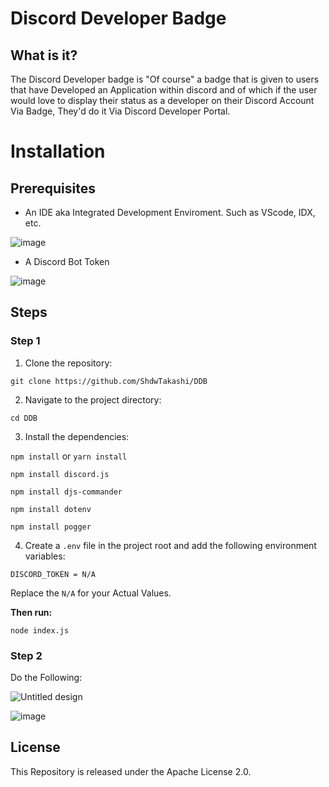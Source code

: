 # Discord Developer Badge
## What is it?
The Discord Developer badge is "Of course" a badge that is given to users that have Developed an Application within discord and of which if the user would love to display their status as a developer on their Discord Account Via Badge, They'd do it Via Discord Developer Portal.
# Installation
## Prerequisites
- An IDE aka Integrated Development Enviroment. Such as VScode, IDX, etc.
  
![image](https://github.com/user-attachments/assets/040c06c7-a0e5-4163-8ea0-f980a7e4722a)

- A Discord Bot Token

![image](https://github.com/user-attachments/assets/f943a448-b8c3-4524-96e4-a50351341277)

## Steps
### Step 1
1. Clone the repository:
   
`git clone https://github.com/ShdwTakashi/DDB`
 
2. Navigate to the project directory:
  
`cd DDB`
   
3. Install the dependencies:

`npm install` or `yarn install`

```
npm install discord.js
```

```
npm install djs-commander
```

```
npm install dotenv
```

```
npm install pogger
```
   
4. Create a `.env` file in the project root and add the following environment variables:
```
DISCORD_TOKEN = N/A
```

Replace the `N/A` for your Actual Values.

**Then run:**
```
node index.js
```
### Step 2
Do the Following:

![Untitled design](https://github.com/user-attachments/assets/0dc11f04-ebd6-4cc1-9023-5c7b58599d99)

![image](https://github.com/user-attachments/assets/133a3c3d-6c8a-4632-91f5-0ebd8229f9e9)

## License
This Repository is released under the Apache License 2.0.
